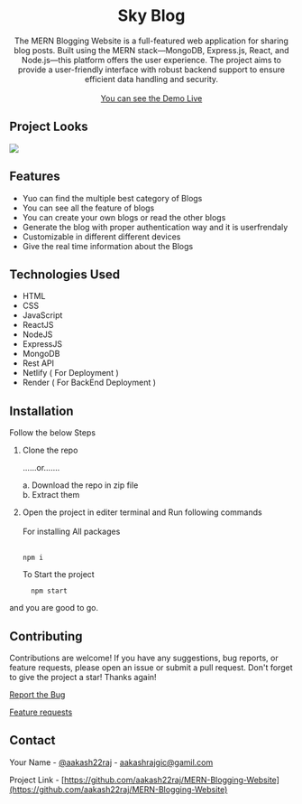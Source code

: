 <div align="center" id='readme-top'>
  
  <h1 align="center">Sky Blog</h1>

  <p align="center">
    The MERN Blogging Website is a full-featured web application for sharing blog posts. Built using the MERN stack—MongoDB, Express.js, React, and Node.js—this platform offers the user experience. The project aims to provide a user-friendly interface with robust backend support to ensure efficient data handling and security.
    <br />   
    <br />
    <a href="https://skyhouse.netlify.app/">You can see the Demo Live</a>
  </p>
</div>

## Project Looks
<img src='https://github.com/aakash22raj/MERN-Blogging-Website/blob/master/Screenshot%202023-12-07%20082914.png'>


## Features

- Yuo can find the multiple best category of Blogs
- You can see all the feature of blogs
- You can create your own blogs or read the other blogs
- Generate the blog with proper authentication way and it is userfrendaly
- Customizable in different different devices
- Give the real time information about the Blogs


## Technologies Used

- HTML
- CSS
- JavaScript
- ReactJS
- NodeJS
- ExpressJS
- MongoDB
- Rest API
- Netlify ( For Deployment )
- Render ( For BackEnd Deployment )


## Installation
Follow the below Steps

<ol>
  <li>
   Clone the repo

......or....... 

a. Download the repo in zip file <br>
b. Extract them
  </li>
  <li>Open the project in editer terminal and Run  following commands 
    <br><br>
  For installing All packages <br><br> 
    
    npm i 
    
  To Start the project 
  ```
    npm start
  ```
    
  </li>
</ol>

and you are good to go.


## Contributing

Contributions are welcome! If you have any suggestions, bug reports, or feature requests, please open an issue or submit a pull request. 
Don't forget to give the project a star! Thanks again!

<a href="">Report the Bug</a>

<a href="">Feature requests</a>


<!-- CONTACT -->
## Contact

Your Name - [@aakash22raj](https://www.instagram.com/aakash22raj/) - aakashrajgic@gamil.com

Project Link - [https://github.com/aakash22raj/MERN-Blogging-Website](https://github.com/aakash22raj/MERN-Blogging-Website)

